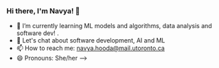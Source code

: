 ### Hi there, I'm Navya! 👋


- 🌱 I’m currently learning ML models and algorithms, data analysis and software dev! .
- 💬 Let's chat about software development, AI and ML
- 📫 How to reach me: navya.hooda@mail.utoronto.ca
- 😄 Pronouns: She/her
-->
